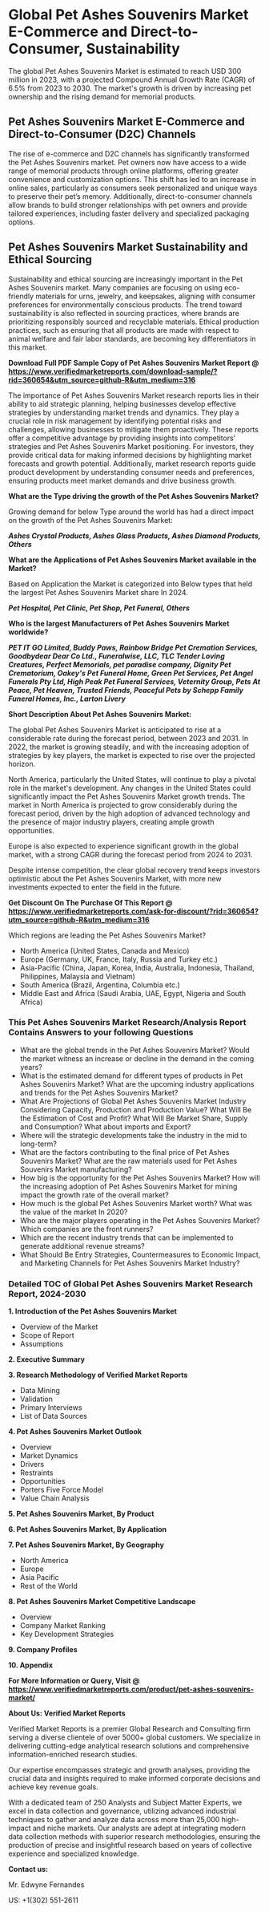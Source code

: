 <h1>Global Pet Ashes Souvenirs Market E-Commerce and Direct-to-Consumer, Sustainability</h1><p class=""><p>The global Pet Ashes Souvenirs Market is estimated to reach USD 300 million in 2023, with a projected Compound Annual Growth Rate (CAGR) of 6.5% from 2023 to 2030. The market's growth is driven by increasing pet ownership and the rising demand for memorial products.</p><h2>Pet Ashes Souvenirs Market E-Commerce and Direct-to-Consumer (D2C) Channels</h2><p>The rise of e-commerce and D2C channels has significantly transformed the Pet Ashes Souvenirs market. Pet owners now have access to a wide range of memorial products through online platforms, offering greater convenience and customization options. This shift has led to an increase in online sales, particularly as consumers seek personalized and unique ways to preserve their pet’s memory. Additionally, direct-to-consumer channels allow brands to build stronger relationships with pet owners and provide tailored experiences, including faster delivery and specialized packaging options.</p><h2>Pet Ashes Souvenirs Market Sustainability and Ethical Sourcing</h2><p>Sustainability and ethical sourcing are increasingly important in the Pet Ashes Souvenirs market. Many companies are focusing on using eco-friendly materials for urns, jewelry, and keepsakes, aligning with consumer preferences for environmentally conscious products. The trend toward sustainability is also reflected in sourcing practices, where brands are prioritizing responsibly sourced and recyclable materials. Ethical production practices, such as ensuring that all products are made with respect to animal welfare and fair labor standards, are becoming key differentiators in this market.</p></p><p class=""><strong>Download Full PDF Sample Copy of Pet Ashes Souvenirs Market Report @ <a href="https://www.verifiedmarketreports.com/download-sample/?rid=360654&utm_source=github-R&utm_medium=316" target="_blank">https://www.verifiedmarketreports.com/download-sample/?rid=360654&utm_source=github-R&utm_medium=316</a></strong></p><p>The importance of&nbsp;Pet Ashes Souvenirs Market research reports lies in their ability to aid strategic planning, helping businesses develop effective strategies by understanding market trends and dynamics. They play a crucial role in risk management by identifying potential risks and challenges, allowing businesses to mitigate them proactively. These reports offer a competitive advantage by providing insights into competitors' strategies and Pet Ashes Souvenirs Market positioning. For investors, they provide critical data for making informed decisions by highlighting market forecasts and growth potential. Additionally, market research reports guide product development by understanding consumer needs and preferences, ensuring products meet market demands and drive business growth.</p><p><strong>What are the&nbsp;Type driving the growth of the Pet Ashes Souvenirs Market?</strong></p><p id="" class="">Growing demand for below Type around the world has had a direct impact on the growth of the Pet Ashes Souvenirs Market:</p><p class=""><em><strong>Ashes Crystal Products, Ashes Glass Products, Ashes Diamond Products, Others</strong></em></p><p class=""><strong>What are the&nbsp;Applications&nbsp;of Pet Ashes Souvenirs Market available in the Market?</strong></p><p id="" class="">Based on Application the Market is categorized into Below types that held the largest Pet Ashes Souvenirs Market share In 2024.</p><p class=""><em><strong>Pet Hospital, Pet Clinic, Pet Shop, Pet Funeral, Others</strong></em></p><p class=""><strong>Who is the largest Manufacturers of Pet Ashes Souvenirs Market worldwide?</strong></p><p><em><strong>PET IT GO Limited, Buddy Paws, Rainbow Bridge Pet Cremation Services, Goodbydear Dear Co Ltd., Funeralwise, LLC, TLC Tender Loving Creatures, Perfect Memorials, pet paradise company, Dignity Pet Crematorium, Oakey's Pet Funeral Home, Green Pet Services, Pet Angel Funerals Pty Ltd, High Peak Pet Funeral Services, Veternity Group, Pets At Peace, Pet Heaven, Trusted Friends, Peaceful Pets by Schepp Family Funeral Homes, Inc., Larton Livery</strong></em></p><p id="" class=""><strong>Short Description About Pet Ashes Souvenirs Market:</strong></p><p>The global Pet Ashes Souvenirs Market is anticipated to rise at a considerable rate during the forecast period, between 2023 and 2031. In 2022, the market is growing steadily, and with the increasing adoption of strategies by key players, the market is expected to rise over the projected horizon.</p><p>North America, particularly the United States, will continue to play a pivotal role in the market's development. Any changes in the United States could significantly impact the Pet Ashes Souvenirs Market growth trends. The market in North America is projected to grow considerably during the forecast period, driven by the high adoption of advanced technology and the presence of major industry players, creating ample growth opportunities.</p><p>Europe is also expected to experience significant growth in the global market, with a strong CAGR during the forecast period from 2024 to 2031.</p><p>Despite intense competition, the clear global recovery trend keeps investors optimistic about the Pet Ashes Souvenirs Market, with more new investments expected to enter the field in the future.</p><p id="" class=""><strong>Get Discount On The Purchase Of This Report @ <a href="https://www.verifiedmarketreports.com/ask-for-discount/?rid=360654?utm_source=github-R&utm_medium=316" target="_blank">https://www.verifiedmarketreports.com/ask-for-discount/?rid=360654?utm_source=github-R&utm_medium=316</a></strong></p><p class="">Which regions are leading the Pet Ashes Souvenirs Market?</p><ul><li>North America (United States, Canada and Mexico)</li><li>Europe (Germany, UK, France, Italy, Russia and Turkey etc.)</li><li>Asia-Pacific (China, Japan, Korea, India, Australia, Indonesia, Thailand, Philippines, Malaysia and Vietnam)</li><li>South America (Brazil, Argentina, Columbia etc.)</li><li>Middle East and Africa (Saudi Arabia, UAE, Egypt, Nigeria and South Africa)</li></ul><h3 id="" class="">This Pet Ashes Souvenirs Market Research/Analysis Report Contains Answers to your following Questions</h3><ul><li>What are the global trends in the Pet Ashes Souvenirs Market? Would the market witness an increase or decline in the demand in the coming years?</li><li>What is the estimated demand for different types of products in Pet Ashes Souvenirs Market? What are the upcoming industry applications and trends for the Pet Ashes Souvenirs Market?</li><li>What Are Projections of Global Pet Ashes Souvenirs Market Industry Considering Capacity, Production and Production Value? What Will Be the Estimation of Cost and Profit? What Will Be Market Share, Supply and Consumption? What about imports and Export?</li><li>Where will the strategic developments take the industry in the mid to long-term?</li><li>What are the factors contributing to the final price of Pet Ashes Souvenirs Market? What are the raw materials used for Pet Ashes Souvenirs Market manufacturing?</li><li>How big is the opportunity for the Pet Ashes Souvenirs Market? How will the increasing adoption of Pet Ashes Souvenirs Market for mining impact the growth rate of the overall market?</li><li>How much is the global Pet Ashes Souvenirs Market worth? What was the value of the market In 2020?</li><li>Who are the major players operating in the Pet Ashes Souvenirs Market? Which companies are the front runners?</li><li>Which are the recent industry trends that can be implemented to generate additional revenue streams?</li><li>What Should Be Entry Strategies, Countermeasures to Economic Impact, and Marketing Channels for Pet Ashes Souvenirs Market Industry?</li></ul><h3 id="" class="">Detailed TOC of Global Pet Ashes Souvenirs Market Research Report, 2024-2030</h3><p id="" class=""><strong>1. Introduction of the Pet Ashes Souvenirs Market</strong></p><ul><li>Overview of the Market</li><li>Scope of Report</li><li>Assumptions</li></ul><p id="" class=""><strong>2. Executive Summary</strong></p><p id="" class=""><strong>3. Research Methodology of Verified Market Reports</strong></p><ul><li>Data Mining</li><li>Validation</li><li>Primary Interviews</li><li>List of Data Sources</li></ul><p id="" class=""><strong>4. Pet Ashes Souvenirs Market Outlook</strong></p><ul><li>Overview</li><li>Market Dynamics</li><li>Drivers</li><li>Restraints</li><li>Opportunities</li><li>Porters Five Force Model</li><li>Value Chain Analysis</li></ul><p id="" class=""><strong>5. Pet Ashes Souvenirs Market, By Product</strong></p><p id="" class=""><strong>6. Pet Ashes Souvenirs Market, By Application</strong></p><p id="" class=""><strong>7. Pet Ashes Souvenirs Market, By Geography</strong></p><ul><li>North America</li><li>Europe</li><li>Asia Pacific</li><li>Rest of the World</li></ul><p id="" class=""><strong>8. Pet Ashes Souvenirs Market Competitive Landscape</strong></p><ul><li>Overview</li><li>Company Market Ranking</li><li>Key Development Strategies</li></ul><p id="" class=""><strong>9. Company Profiles</strong></p><p id="" class=""><strong>10. Appendix</strong></p><p id="" class=""><strong>For More Information or Query, Visit @ <a href="https://www.verifiedmarketreports.com/product/pet-ashes-souvenirs-market/" target="_blank">https://www.verifiedmarketreports.com/product/pet-ashes-souvenirs-market/</a></strong></p><p id="" class=""><strong>About Us: Verified Market Reports</strong></p><p id="" class="">Verified Market Reports is a premier Global Research and Consulting firm serving a diverse clientele of over 5000+ global customers. We specialize in delivering cutting-edge analytical research solutions and comprehensive information-enriched research studies.</p><p id="" class="">Our expertise encompasses strategic and growth analyses, providing the crucial data and insights required to make informed corporate decisions and achieve key revenue goals.</p><p id="" class="">With a dedicated team of 250 Analysts and Subject Matter Experts, we excel in data collection and governance, utilizing advanced industrial techniques to gather and analyze data across more than 25,000 high-impact and niche markets. Our analysts are adept at integrating modern data collection methods with superior research methodologies, ensuring the production of precise and insightful research based on years of collective experience and specialized knowledge.</p><p id="" class=""><strong>Contact us:</strong></p><p id="" class="">Mr. Edwyne Fernandes</p><p id="" class="">US: +1(302) 551-2611</p>